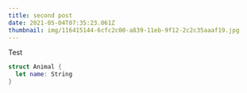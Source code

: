 ```yaml
---
title: second post
date: 2021-05-04T07:35:23.061Z
thumbnail: img/116415144-6cfc2c00-a839-11eb-9f12-2c2c35aaaf19.jpg
---
```

Test <Box />



```swift
struct Animal {
  let name: String
}
```